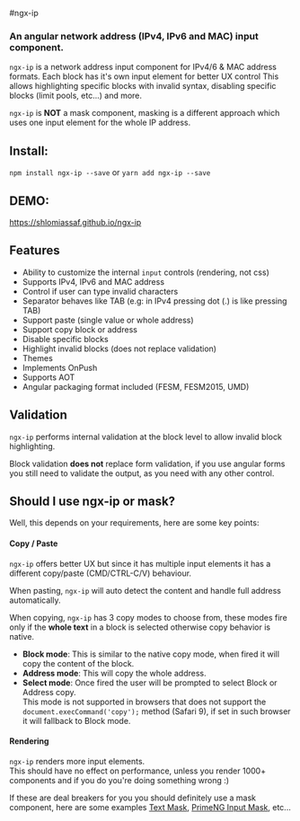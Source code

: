 #ngx-ip
### An angular network address (IPv4, IPv6 and MAC) input component.

`ngx-ip` is a network address input component for  IPv4/6 & MAC address formats.
Each block has it's own input element for better UX control
This allows highlighting specific blocks with invalid syntax, disabling specific blocks (limit pools, etc...) and more.
    
`ngx-ip` is **NOT** a mask component, masking is a different approach which uses one input element for the whole IP address.

## Install: 
`npm install ngx-ip --save` or `yarn add ngx-ip --save`

## DEMO:
https://shlomiassaf.github.io/ngx-ip

## Features
* Ability to customize the internal `input` controls (rendering, not css)
* Supports IPv4, IPv6 and MAC address
* Control if user can type invalid characters
* Separator behaves like TAB (e.g: in IPv4 pressing dot (.) is like pressing TAB)
* Support paste (single value or whole address)
* Support copy block or address
* Disable specific blocks
* Highlight invalid blocks (does not replace validation)
* Themes
* Implements OnPush
* Supports AOT
* Angular packaging format included (FESM, FESM2015, UMD)


## Validation
`ngx-ip` performs internal validation at the block level to allow invalid block highlighting.

Block validation **does not** replace form validation, if you use angular forms you still need to validate the output, as you need with any other control.

## Should I use ngx-ip or mask?
Well, this depends on your requirements, here are some key points:
#### Copy / Paste
`ngx-ip` offers better UX but since it has multiple input elements it has a different copy/paste (CMD/CTRL-C/V) behaviour.

When pasting, `ngx-ip` will auto detect the content and handle full address automatically.

When copying, `ngx-ip` has 3 copy modes to choose from, these modes fire only if the **whole text** in a block is selected otherwise copy behavior is native.

* **Block mode**: This is similar to the native copy mode, when fired it will copy the content of the block.
* **Address mode**: This will copy the whole address.
* **Select mode**: Once fired the user will be prompted to select Block or Address copy.  
    This mode is not supported in browsers that does not support the `document.execCommand('copy');` method (Safari 9), if set in such browser it will fallback to Block mode.
  
#### Rendering
`ngx-ip` renders more input elements.  
This should have no effect on performance, unless you render 1000+ components and if you do you're doing something wrong :)

If these are deal breakers for you you should definitely use a mask component, here are some examples <a href="https://github.com/text-mask/text-mask/tree/master/angular2" target="_blank">Text Mask</a>, <a href="http://www.primefaces.org/primeng/#/inputmask" target="_blank">PrimeNG Input Mask</a>, etc...